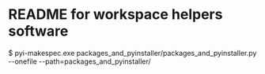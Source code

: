 # README for workspace helpers software

$ pyi-makespec.exe packages_and_pyinstaller/packages_and_pyinstaller.py --onefile --path=packages_and_pyinstaller/
